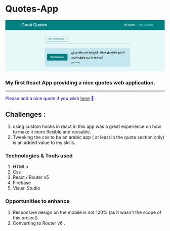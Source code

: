 # Quotes-App

![ScreenShot](/public/SCREENSHOT.png)

### My first React App providing a nice quotes web application.

---
<span style="color:blue"> Please add a nice quote if you wish
 [here](https://yosefquotes.netlify.app) :muscle:
</span>.


## Challenges :

1. using custom hooks in react in this app was a great experience on how to make it more flexible and reusable.
2. Tweeking the css to be an arabic app ( at least in the quote section only) is an added value to my skills.

### Technologies & Tools used

1. HTML5
2. Css
3. React / Router v5
4. Firebase
5. Visual Studio

### Opportunities to enhance

1. Responsive design on the mobile is not 100% (as it wasn't the scope of this project)
2. Converting to Router v6 .
